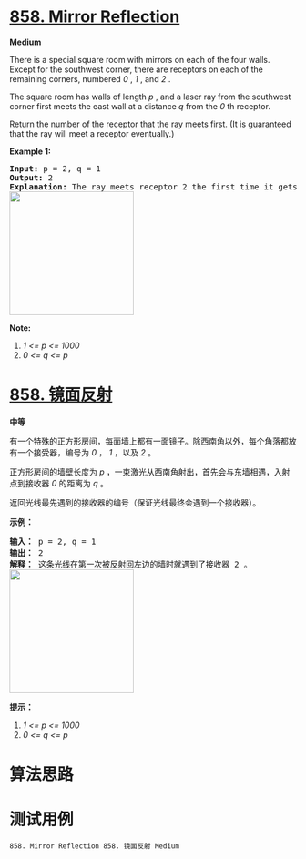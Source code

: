 # [858. Mirror Reflection][enTitle]

**Medium**

There is a special square room with mirrors on each of the four walls. Except for the southwest corner, there are receptors on each of the remaining corners, numbered  *0* ,  *1* , and  *2* .

The square room has walls of length  *p* , and a laser ray from the southwest corner first meets the east wall at a distance  *q*  from the  *0* th receptor.

Return the number of the receptor that the ray meets first. (It is guaranteed that the ray will meet a receptor eventually.)




**Example 1:** 


<pre><strong>Input: </strong>p = <span id="example-input-1-1">2, q = <span id="example-input-1-2">1
<strong>Output: </strong><span id="example-output-1">2
<strong>Explanation: </strong>The ray meets receptor 2 the first time it gets reflected back to the left wall.
<img alt="" src="https://s3-lc-upload.s3.amazonaws.com/uploads/2018/06/18/reflection.png" style="width: 218px; height: 217px;">
</span></span></span></pre>

**Note:** 

1.  *1 <= p <= 1000*  
2.  *0 <= q <= p* 




# [858. 镜面反射][cnTitle]

**中等**

有一个特殊的正方形房间，每面墙上都有一面镜子。除西南角以外，每个角落都放有一个接受器，编号为  *0* ，  *1* ，以及  *2* 。

正方形房间的墙壁长度为  *p* ，一束激光从西南角射出，首先会与东墙相遇，入射点到接收器  *0*  的距离为  *q*  。

返回光线最先遇到的接收器的编号（保证光线最终会遇到一个接收器）。



**示例：** 


<pre><strong>输入： </strong>p = 2, q = 1
<strong>输出： </strong>2
<strong>解释： </strong>这条光线在第一次被反射回左边的墙时就遇到了接收器 2 。
<img src="https://ibb.co/mYSFJT" alt=""><img style="height: 217px; width: 218px;" src="https://aliyun-lc-upload.oss-cn-hangzhou.aliyuncs.com/aliyun-lc-upload/uploads/2018/06/22/reflection.png" alt=""></pre>



**提示：** 

1.  *1 <= p <= 1000*  
2.  *0 <= q <= p* 




# 算法思路

# 测试用例
```
858. Mirror Reflection 858. 镜面反射 Medium
```

[enTitle]: https://leetcode.com/problems/mirror-reflection/
[cnTitle]: https://leetcode-cn.com/problems/mirror-reflection/
